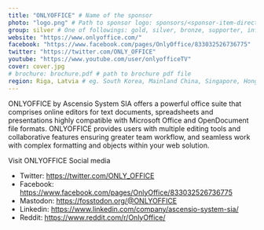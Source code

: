 ```yaml
---
title: "ONLYOFFICE" # Name of the sponsor
photo: "logo.png" # Path to sponsor logo: sponsors/<sponsor-item-directory>/logo.png
group: silver # One of followings: gold, silver, bronze, supporter, infra, record, videoi18n, swag, partner
website: "https://www.onlyoffice.com/"
facebook: "https://www.facebook.com/pages/OnlyOffice/833032526736775"
twitter: "https://twitter.com/ONLY_OFFICE"
youtube: "https://www.youtube.com/user/onlyofficeTV"
cover: cover.jpg
# brochure: brochure.pdf # path to brochure pdf file
region: Riga, Latvia # eg. South Korea, Mainland China, Singapore, Hong Kong, Taiwan ...
---
```


ONLYOFFICE by Ascensio System SIA offers a powerful office suite that comprises online editors for text documents, spreadsheets and presentations highly compatible with Microsoft Office and OpenDocument file formats. ONLYOFFICE provides users with multiple editing tools and collaborative features ensuring greater team workflow, and seamless work with complex formatting and objects within your web solution.

Visit ONLYOFFICE Social media
- Twitter: https://twitter.com/ONLY_OFFICE
- Facebook: https://www.facebook.com/pages/OnlyOffice/833032526736775
- Mastodon: https://fosstodon.org/@ONLYOFFICE
- Linkedin: https://www.linkedin.com/company/ascensio-system-sia/
- Reddit: https://www.reddit.com/r/OnlyOffice/